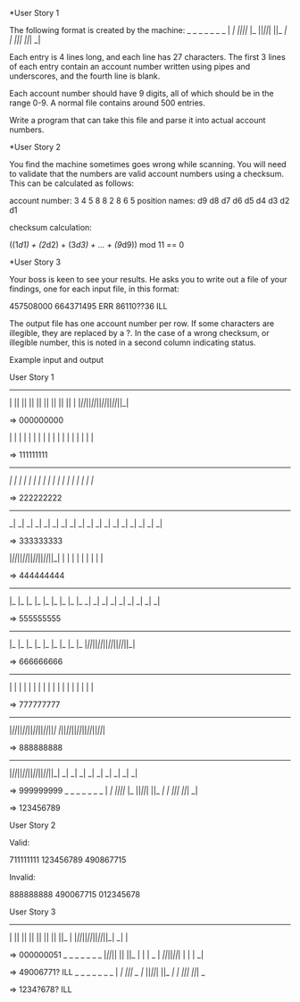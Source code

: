 *User Story 1

The following format is created by the machine:
    _  _     _  _  _  _  _
  | _| _||_||_ |_   ||_||_|
  ||_  _|  | _||_|  ||_| _| 
                           
Each entry is 4 lines long, and each line has 27 characters. The first 3 lines of each entry contain an account number written using pipes and underscores, and the fourth line is blank.

Each account number should have 9 digits, all of which should be in the range 0-9. A normal file contains around 500 entries.

Write a program that can take this file and parse it into actual account numbers.

*User Story 2

You find the machine sometimes goes wrong while scanning. You will need to validate that the numbers are valid account numbers using a checksum. This can be calculated as follows:

account number:  3  4  5  8  8  2  8  6  5
position names:  d9 d8 d7 d6 d5 d4 d3 d2 d1

checksum calculation:

((1*d1) + (2*d2) + (3*d3) + ... + (9*d9)) mod 11 == 0

*User Story 3

Your boss is keen to see your results. He asks you to write out a file of your findings, one for each input file, in this format:

457508000
664371495 ERR
86110??36 ILL

The output file has one account number per row. If some characters are illegible, they are replaced by a ?. In the case of a wrong checksum, or illegible number, this is noted in a second column indicating status.

Example input and output

User Story 1
 _  _  _  _  _  _  _  _  _ 
| || || || || || || || || |
|_||_||_||_||_||_||_||_||_|
                           
=> 000000000
                           
  |  |  |  |  |  |  |  |  |
  |  |  |  |  |  |  |  |  |
                           
=> 111111111
 _  _  _  _  _  _  _  _  _ 
 _| _| _| _| _| _| _| _| _|
|_ |_ |_ |_ |_ |_ |_ |_ |_ 
                           
=> 222222222
 _  _  _  _  _  _  _  _  _ 
 _| _| _| _| _| _| _| _| _|
 _| _| _| _| _| _| _| _| _|
                           
=> 333333333
                           
|_||_||_||_||_||_||_||_||_|
  |  |  |  |  |  |  |  |  |
                           
=> 444444444
 _  _  _  _  _  _  _  _  _ 
|_ |_ |_ |_ |_ |_ |_ |_ |_ 
 _| _| _| _| _| _| _| _| _|
                           
=> 555555555
 _  _  _  _  _  _  _  _  _ 
|_ |_ |_ |_ |_ |_ |_ |_ |_ 
|_||_||_||_||_||_||_||_||_|
                           
=> 666666666
 _  _  _  _  _  _  _  _  _ 
  |  |  |  |  |  |  |  |  |
  |  |  |  |  |  |  |  |  |
                           
=> 777777777
 _  _  _  _  _  _  _  _  _ 
|_||_||_||_||_||_||_||_||_|
|_||_||_||_||_||_||_||_||_|
                           
=> 888888888
 _  _  _  _  _  _  _  _  _ 
|_||_||_||_||_||_||_||_||_|
 _| _| _| _| _| _| _| _| _|
                           
=> 999999999
    _  _     _  _  _  _  _
  | _| _||_||_ |_   ||_||_|
  ||_  _|  | _||_|  ||_| _| 
                           
=> 123456789

User Story 2

Valid: 

711111111
123456789
490867715

Invalid:

888888888
490067715
012345678

User Story 3
 _  _  _  _  _  _  _  _    
| || || || || || || ||_   |
|_||_||_||_||_||_||_| _|  |
                           
=> 000000051
    _  _  _  _  _  _     _ 
|_||_|| || ||_   |  |  | _ 
  | _||_||_||_|  |  |  | _|
                           
=> 49006771? ILL
    _  _     _  _  _  _  _ 
  | _| _||_| _ |_   ||_||_|
  ||_  _|  | _||_|  ||_| _ 
                            
=> 1234?678? ILL